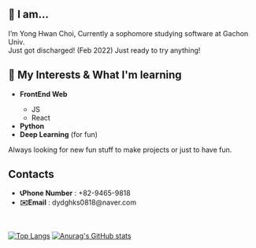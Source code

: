 <h2>👋 I am... </h2>
<underline></underline>
I’m Yong Hwan Choi, Currently a sophomore studying software at Gachon Univ.<br>
Just got discharged! (Feb 2022) Just ready to try anything!<br>
<h2>👀 My Interests & What I'm learning</h2>
<underline></underline>
<ul>
    <li><b>FrontEnd Web</b></li>
    <ul>
      <li>JS</li>
      <li>React</li>
    </ul>
    <li><b>Python</b>
    <li><b>Deep Learning</b> (for fun)</li>
</ul>
Always looking for new fun stuff to make projects or just to have fun.

<h2>Contacts</h2>
<underline></underline>
<ul>
    <li><b>📞Phone Number</b> : +82-9465-9818</li>
    <li><b>✉️Email</b> : dydghks0818@naver.com</li>
</ul>
<br>

[![Top Langs](https://github-readme-stats.vercel.app/api/top-langs/?username=YanyChoi)](https://github.com/YanyChoi/github-readme-stats)
[![Anurag's GitHub stats](https://github-readme-stats.vercel.app/api?username=YanyChoi)](https://github.com/YanyChoi/github-readme-stats)

<!---
YanyChoi/YanyChoi is a ✨ special ✨ repository because its `README.md` (this file) appears on your GitHub profile.
You can click the Preview link to take a look at your changes.
--->
